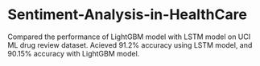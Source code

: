 # Sentiment-Analysis-in-HealthCare
Compared the performance of LightGBM model with LSTM model on UCI ML drug review dataset.
Acieved 91.2% accuracy using LSTM model, and 90.15% accuracy with LightGBM model.
